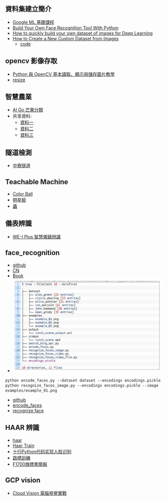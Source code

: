 ## 資料集建立簡介
* [Google ML 基礎課程](https://developers.google.com/machine-learning/data-prep/construct/construct-intro?hl=zh-tw)
* [Build Your Own Face Recognition Tool With Python](https://realpython.com/face-recognition-with-python/)
* [How to quickly build your own dataset of images for Deep Learning](https://medium.com/mlearning-ai/how-to-quickly-build-your-own-dataset-of-images-for-deep-learning-1cf79073f1bd)
* [How to Create a New Custom Dataset from Images](https://pub.towardsai.net/how-to-create-a-new-custom-dataset-from-images-9b95977964ab)
     * [code](https://github.com/Uday47/How-to-create-a-new-custom-dataset-from-images-Medium-Article)
## opencv 影像存取
* [Python 與 OpenCV 基本讀取、顯示與儲存圖片教學](https://blog.gtwang.org/programming/opencv-basic-image-read-and-write-tutorial/)
* [resize](https://github.com/jumbokh/cv_face/blob/master/refers/resize.py)
## 智慧農業
* [AI Go 芒果分類](https://github.com/jumbokh/Computer-Vision/tree/main/notebooks/AIMango)
* 共享資料:
    * [資料一](https://drive.google.com/file/d/1pCZw19OGsa0lgLlW4NydO2iOcNIqEIPK/view?usp=drive_link)
    * [資料二](https://drive.google.com/file/d/10VpEmE89I-_ChiRvPllDg7gLY4j9BgdO/view?usp=drive_link)
    * [資料三](https://drive.google.com/file/d/17k_A9mqIeYvGyq3bZF_RwQNWdwjYt_Pe/view?usp=drive_link)
## 隧道檢測
* [中寮隧道](https://drive.google.com/drive/folders/1TRWewEYNaMiHborwIAyAmY2WA5S-C8tc?usp=drive_link)
## Teachable Machine
* [Color Ball](https://drive.google.com/file/d/1qDh8T6aB9WAAFRfwDJRi1lXLUuOrbMWh/view?usp=sharing)
* [明星臉](https://drive.google.com/file/d/1nJslbHo9cnmF7OzpuwxxiFUAo6GHSM_t/view?usp=drive_link)
* [蟲](https://drive.google.com/file/d/1eLA5QjxXbGiOl_E_Q_Eq0I8DDGLdYXOf/view?usp=sharing)
## 儀表辨識
* [WE-I Plus 智慧儀錶辨識](https://www.ideas-hatch.com/evb_share_detail.jsp?id=70)
## face_recognition
* [github](https://github.com/ageitgey/face_recognition)
* [CN](https://github.com/ageitgey/face_recognition/blob/master/README_Simplified_Chinese.md)
* [Book](https://github.com/jumbokh/cv_face/blob/master/refers/Face%20Recognition%20in%20Adverse%20Conditions.pdf)
* ![Dataset Structure](https://github.com/jumbokh/Computer-Vision/blob/main/images/Dataset_struct.JPG)
```
python encode_faces.py --dataset dataset --encodings encodings.pickle
python recognize_faces_image.py --encodings encodings.pickle --image examples/example_01.png
```
* [github](https://github.com/adityaguptai/Face-Recognition/tree/master)
* [encode_faces](https://github.com/jumbokh/Computer-Vision/blob/main/sources/encode_faces.py)
* [recognize face](https://github.com/jumbokh/Computer-Vision/blob/main/sources/recognize_faces_image.py)
## HAAR 辨識
* [haar](https://github.com/jumbokh/cv_face/tree/master/opencv/day2/haarcascades)
* [Haar Train](https://github.com/jumbokh/cv_face/blob/master/opencv/day3/HAAR_Train_win.md)
* [十行Python代码实现人脸识别](https://zhuanlan.zhihu.com/p/66368987)
* [路標訓練](https://github.com/jumbokh/gcp_class/tree/master/VISION/FT700/ch11)
* [F1700旗標書簡報](https://github.com/jumbokh/cv_face/tree/master/opencv/Book)
## GCP vision
* [Cloud Vision 電腦視覺實戰](https://github.com/jumbokh/gcp_class/tree/master/VISION)
